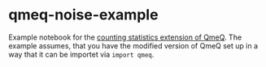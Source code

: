 # qmeq-noise-example
Example notebook for the [counting statistics extension of QmeQ](https://github.com/si8881wo/qmeq).
The example assumes, that you have the modified version of QmeQ set up in a way that it can be importet via `import qmeq`.
